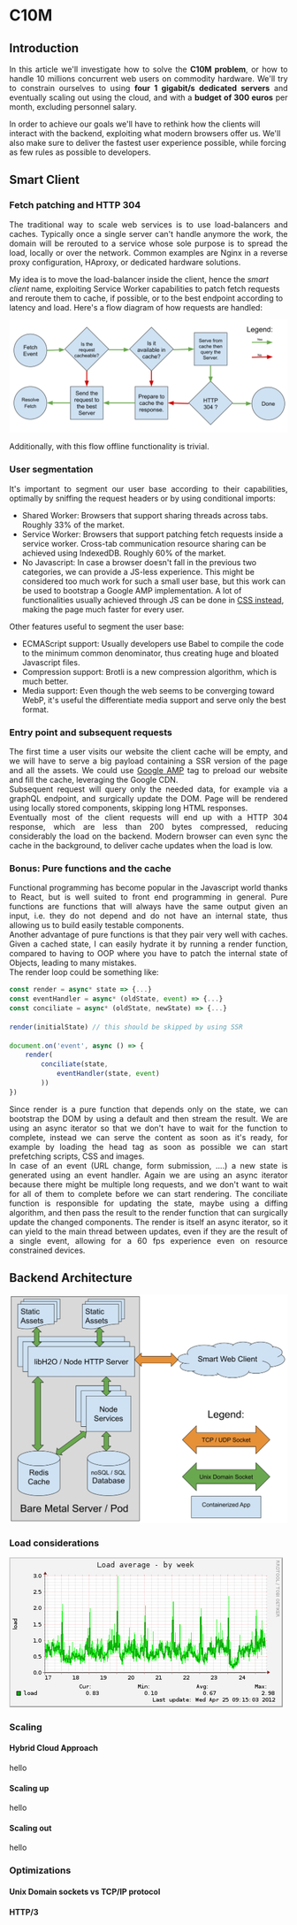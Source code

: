 # C10M
## Introduction
<p align="justify">
In this article we'll investigate how to solve the <b>C10M problem</b>, or how to handle 10 millions concurrent web users on commodity hardware. We'll try to constrain ourselves to using <b>four 1 gigabit/s dedicated servers</b> and eventually scaling out using the cloud, and with a <b>budget of 300 euros</b> per month, excluding personnel salary.

In order to achieve our goals we'll have to rethink how the clients will interact with the backend, exploiting what modern browsers offer us. We'll also make sure to deliver the fastest user experience possible, while forcing as few rules as possible to developers.
</p>

## Smart Client
### Fetch patching and HTTP 304
<p align="justify">
The traditional way to scale web services is to use load-balancers and caches. Typically once a single server can't handle anymore the work, the domain will be rerouted to a service whose sole purpose is to spread the load, locally or over the network. Common examples are Nginx in a reverse proxy configuration, HAproxy, or dedicated hardware solutions.  

My idea is to move the load-balancer inside the client, hence the *smart client* name, exploiting Service Worker capabilities to patch fetch requests and reroute them to cache, if possible, or to the best endpoint according to latency and load. Here's a flow diagram of how requests are handled:  
 
![Flow diagram of a fetch event](https://raw.githubusercontent.com/alberto-esposito/C10M/master/assets/fetch_flow.svg)

Additionally, with this flow offline functionality is trivial.
</p> 

### User segmentation

<p align="justify">
It's important to segment our user base according to their capabilities, optimally by sniffing the request headers or by using conditional imports:

 - Shared Worker:  Browsers that support sharing threads across tabs. Roughly 33% of the market.
 - Service Worker: Browsers that support patching fetch requests inside a service worker.  Cross-tab communication resource sharing can be achieved using IndexedDB. Roughly 60% of the market.
 - No Javascript: In case a browser doesn't fall in the previous two categories, we can provide a JS-less experience. This might be considered too much work for such a small user base, but this work can be used to bootstrap a Google AMP implementation. A lot of functionalities usually achieved through JS can be done in [CSS instead](https://github.com/you-dont-need/You-Dont-Need-JavaScript), making the page much faster for every user. 
 
 Other features useful to segment the user base:
 
 - ECMAScript support: Usually developers use Babel to compile the code to the minimum common denominator, thus creating huge and bloated Javascript files.
 - Compression support: Brotli is a new compression algorithm, which is much better. 
 - Media support: Even though the web seems to be converging toward WebP, it's useful the differentiate media support and serve only the best format.

</p>

### Entry point and subsequent requests
<p align="justify">
The first time a user visits our website the client cache will be empty, and we will have to serve a big payload containing a SSR version of the page and all the assets. We could use <a href="https://amp.dev/documentation/examples/components/amp-install-serviceworker/">Google AMP</a> tag to preload our website and fill the cache, leveraging the Google CDN. <br>
Subsequent request will query only the needed data, for example via a graphQL endpoint, and surgically update the DOM. Page will be rendered using locally stored components, skipping long HTML responses. <br>
Eventually most of the client requests will end up with a HTTP 304 response, which are less than 200 bytes compressed, reducing considerably the load on the backend. Modern browser can even sync the cache in the background, to deliver cache updates when the load is low.
</p>

### Bonus: Pure functions and the cache
<p align="justify">
Functional programming has become popular in the Javascript world thanks to React, but is well suited to front end programming in general. Pure functions are functions that will always have the same output given an input, i.e. they do not depend and do not have an internal state, thus allowing us to build easily testable components.  <br> 
Another advantage of pure functions is that they pair very well with caches. Given a cached state, I can easily hydrate it by running a render function, compared to having to OOP where you have to patch the internal state of Objects, leading to many mistakes. <br>
The render loop could be something like: 
</p>

```js 
const render = async* state => {...}
const eventHandler = async* (oldState, event) => {...}
const conciliate = async* (oldState, newState) => {...}

render(initialState) // this should be skipped by using SSR

document.on('event', async () => {
	render(
		conciliate(state, 
			eventHandler(state, event)
		))
})
```
<p align="justify">
Since render is a pure function that depends only on the state, we can bootstrap the DOM by using a default and then stream the result. We are using an async iterator so that we don't have to wait for the function to complete, instead we can serve the content as soon as it's ready, for example by loading the head tag as soon as possible we can start prefetching scripts, CSS and images. <br>
In case of an event (URL change, form submission, ....) a new state is generated using an event handler. Again we are using an async iterator because there might be multiple long requests, and we don't want to wait for all of them to complete before we can start rendering. The conciliate function is responsible for updating the state, maybe using a diffing algorithm, and then pass the result to the render function that can surgically update the changed components.
The render is itself an async iterator, so it can yield to the main thread between updates, even if they are the result of a single event, allowing for a 60 fps experience even on resource constrained devices. 
</p>

## Backend Architecture
![Server Layout](https://raw.githubusercontent.com/alberto-esposito/C10M/master/assets/server.svg)
### Load considerations
![Sample load](https://raw.githubusercontent.com/alberto-esposito/C10M/master/assets/load_sample.png)
### Scaling
#### Hybrid Cloud Approach
hello
#### Scaling up
hello
#### Scaling out
hello
### Optimizations
#### Unix Domain sockets vs TCP/IP protocol
#### HTTP/3
<!--stackedit_data:
eyJoaXN0b3J5IjpbNTgwOTA0MDM2LDE5NzM2NTIwODQsLTI1Nz
gwMjI2NywxOTE2ODYxOTY5LDE1MTQ0MjQ3MDQsMTQxNTg5MzU4
NSw4MzQ0MDAxOTEsMTIwNzQ0ODc1OSwxMjM4Nzc1ODE4LC0xNT
EyODQ2MjgyLDU3MzM1NjY3NywxNDYxMTk4MzIyLDEzMTA5OTUx
MzgsNTk0MDM5OTI0LDE0OTg5MjE2OTAsLTg0MDc5NTI4NywxNj
IwNzExNDc1LC0xMTg3NDExNjAxLC0zMzk4MzUzMjUsLTIxMTA5
NzAyMV19
-->